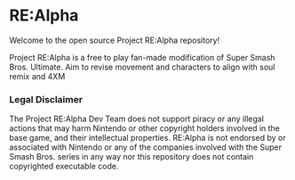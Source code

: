 
# RE:Alpha

Welcome to the open source Project RE:Alpha repository!

Project RE:Alpha is a free to play fan-made modification of Super Smash Bros. Ultimate. Aim to revise movement and characters to align with soul remix and 4XM

### Legal Disclaimer 
The Project RE:Alpha Dev Team does not support piracy or any illegal actions that may harm Nintendo or other copyright holders involved in the base game, and their intellectual properties. RE:Alpha is not endorsed by or associated with Nintendo or any of the companies involved with the Super Smash Bros. series in any way nor this repository does not contain copyrighted executable code.
